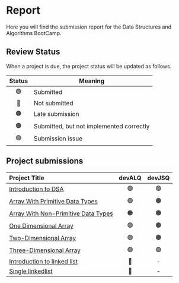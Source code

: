 # Report
Here you will find the submission report for the Data Structures and Algorithms BootCamp.

## Review Status
When a project is due, the project status will be updated as follows.

|     Status       |      Meaning      |
|:------------:|------------|
| 🟢 | Submitted|
| 🔴 | Not submitted|
| 🟠 | Late submission |
| 🟤 | Submitted, but not implemented correctly |
| 🟣 | Submission issue |


## Project submissions 
|Project Title | devALQ | devJSQ |
|:-----------|:-------------:|:------:|
|[Introduction to DSA](https://github.com/SAFCSP-Team/data-structures-and-algorithms-bootcamp/blob/main/data-structures-and-algorithms-101/01-introduction/01-introduction-to-data-structures-and-algorithms/01-introduction-to-data-structures-and-algorithms.md#projects)|🟢|🟢|
|[Array With Primitive Data Types](https://github.com/SAFCSP-Team/array-with-primitive-data-type) | 🟢 | 🟤 |
|[Array With Non-Primitive Data Types](https://github.com/SAFCSP-Team/array-with-non-primitive-data-type) | 🟠 | 🟤 |
|[One Dimensional Array](https://github.com/SAFCSP-Team/one-dimensional-arrays) | 🟢 | 🟤 |
|[Two-Dimensional Array](https://github.com/SAFCSP-Team/two-dimensional-array)| 🟢 | 🟤 |
|[Three-Dimensional Array](https://github.com/SAFCSP-Team/three-dimensional-array)| 🟢 | 🟢 |
|[Introduction to linked list](https://github.com/SAFCSP-Team/Introduction-to-linked-list)| 🔴 | - |
|[Single linkedlist](https://github.com/SAFCSP-Team/single-linked-list)| 🔴 | - |


